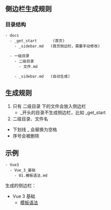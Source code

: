## 侧边栏生成规则

### 目录结构

```
- docs
  - _get_start       (首页)
    - _sidebar.md   (首页侧边栏，需要手动修改)

  - 一级目录
    - 二级目录
      - 文件.md

    - _sidebar.md   (自动生成)
```



## 生成规则

1. 只有 二级目录 下的文件会放入侧边栏
   - _开头的目录不生成侧边栏，比如 _get_start
2. 二级目录、文件名
  - 下划线 _ 会替换为空格
  - 序号会被删除



## 示例

```
- Vue3
  - Vue_3_基础
    - 01.模板语法.md
```

生成的侧边栏：


- Vue 3 基础
  - [模板语法](docs/Vue3/Vue_3_基础/01.模板语法 "模板语法")